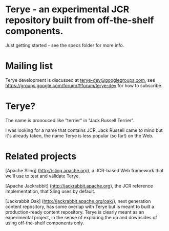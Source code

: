 # Terye - an experimental JCR repository built from off-the-shelf components.

Just getting started - see the specs folder for more info.

# Mailing list
Terye development is discussed at terye-dev@googlegroups.com, see  https://groups.google.com/forum/#!forum/terye-dev
for how to subscribe.

# Terye?
The name is pronouced like "terrier" in "Jack Russell Terrier".

I was looking for a name that contains JCR, Jack Russell came to mind but
it's already taken, the name Terye is less popular (so far!) on the Web.

# Related projects
[Apache Sling] (http://sling.apache.org), a JCR-based Web framework that we'll use to test and validate Terye.

[Apache Jackrabbit] (http://jackrabbit.apache.org), the JCR reference implementation, that Sling uses by default.

[Jackrabbit Oak] (http://jackrabbit.apache.org/oak/), next generation content repository, has some overlap with
Terye but is meant to built a production-ready content repository. Terye is clearly meant as an experimental project, in the 
sense of exploring the up and downsides of using off-the-shelf components only.
